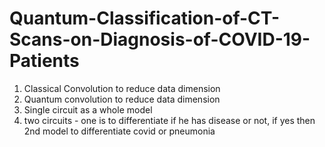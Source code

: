 # Quantum-Classification-of-CT-Scans-on-Diagnosis-of-COVID-19-Patients

1. Classical Convolution to reduce data dimension
2. Quantum convolution to reduce data dimension
3. Single circuit as a whole model
4. two circuits - one is to differentiate if he has disease or not, if yes then 2nd model to differentiate covid or pneumonia
